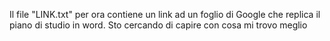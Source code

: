 Il file "LINK.txt" per ora contiene un link ad un foglio di Google che replica il piano di studio in word. Sto cercando di capire con cosa mi trovo meglio
